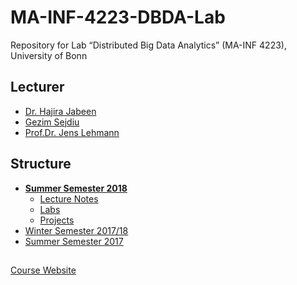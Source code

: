 # MA-INF-4223-DBDA-Lab
Repository for  Lab “Distributed Big Data Analytics” (MA-INF 4223), University of Bonn

## Lecturer 
- [Dr. Hajira Jabeen](http://sda.cs.uni-bonn.de/people/dr-hajira-jabeen/)
- [Gezim Sejdiu](http://sda.cs.uni-bonn.de/people/gezim-sejdiu/)
- [Prof.Dr. Jens Lehmann](http://sda.cs.uni-bonn.de/people/prof-dr-jens-lehmann/)

## Structure
* [**Summer Semester 2018**](https://github.com/SmartDataAnalytics/MA-INF-4223-DBDA-Lab/tree/master/SoSe2018)
  * [Lecture Notes](https://github.com/SmartDataAnalytics/MA-INF-4223-DBDA-Lab/tree/master/SoSe2018/lecture-notes)
  * [Labs](https://github.com/SmartDataAnalytics/MA-INF-4223-DBDA-Lab/tree/master/SoSe2018/labs)
  * [Projects](https://github.com/SmartDataAnalytics/MA-INF-4223-DBDA-Lab/tree/master/SoSe2018/projects)
* [Winter Semester 2017/18](https://github.com/SmartDataAnalytics/MA-INF-4223-DBDA-Lab/tree/WiSe2017_18)
* [Summer Semester 2017](https://github.com/SmartDataAnalytics/MA-INF-4223-DBDA-Lab/tree/SoSe2017)

##
[Course Website](http://sda.cs.uni-bonn.de/teaching/dbda/)
